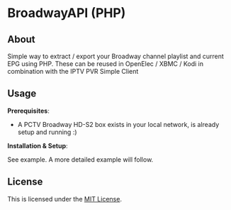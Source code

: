 
BroadwayAPI (PHP)
=====================================

About
-----

Simple way to extract / export your Broadway channel playlist and current EPG using PHP.
These can be reused in OpenElec / XBMC / Kodi in combination with the IPTV PVR Simple Client

Usage
-----

**Prerequisites**:

- A PCTV Broadway HD-S2 box exists in your local network, is already setup and running :)

**Installation & Setup**:

See example. A more detailed example will follow.

License
-----------

This is licensed under the [MIT License](/LICENSE.txt).